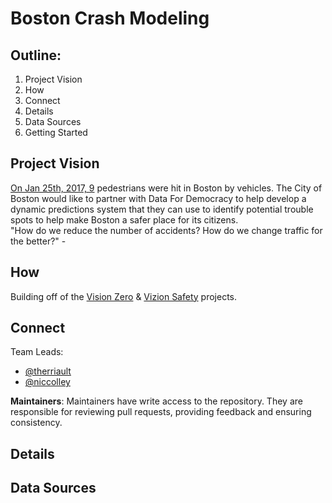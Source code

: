 Boston Crash Modeling
===================
Outline:
-----------------------
 1. Project Vision
 2. How
 3. Connect
 4. Details
 5. Data Sources
 6. Getting Started

Project Vision
-----------------------
[On Jan 25th, 2017, 9](http://www.bostonherald.com/news/local_coverage/2017/01/battle_for_safer_streets_nine_pedestrians_hit_in_boston_in_1_day) pedestrians were hit in Boston by vehicles.  The City of Boston would like to partner with Data For Democracy to help develop a dynamic predictions system that they can use to identify potential trouble spots to help make Boston a safer place for its citizens.  
"How do we reduce the number of accidents? How do we change traffic for the better?" - 
 


How
--------------
Building off of the [Vision Zero](http://app01.cityofboston.gov/VisionZero) & [Vizion Safety](http://app01.cityofboston.gov/VZSafety) projects.

Connect
-----------------------
Team Leads:
 - [@therriault](https://datafordemocracy.slack.com/messages/@therriault)
 - [@niccolley](https://datafordemocracy.slack.com/messages/@niccolley)

**Maintainers**: Maintainers have write access to the repository. They are responsible for reviewing pull requests, providing feedback and ensuring consistency.

Details
--------------------


Data Sources
-------------------
